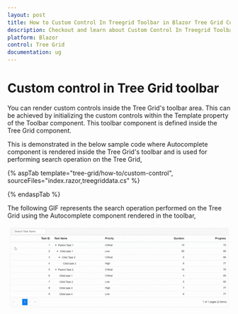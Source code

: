 ```yaml
---
layout: post
title: How to Custom Control In Treegrid Toolbar in Blazor Tree Grid Component | Syncfusion
description: Checkout and learn about Custom Control In Treegrid Toolbar in Blazor Tree Grid component of Syncfusion, and more details.
platform: Blazor
control: Tree Grid
documentation: ug
---
```


# Custom control in Tree Grid toolbar

You can render custom controls inside the Tree Grid's toolbar area. This can be achieved by initializing the custom controls within the Template property of the Toolbar component. This toolbar component is defined inside the Tree Grid component.

This is demonstrated in the below sample code where Autocomplete component is rendered inside the Tree Grid's toolbar and is used for performing search operation on the Tree Grid,

{% aspTab template="tree-grid/how-to/custom-control", sourceFiles="index.razor,treegriddata.cs" %}

{% endaspTab %}

The following GIF represents the search operation performed on the Tree Grid using the Autocomplete component rendered in the toolbar,

![Custom control in toolbar](../images/custom-control-toolbar.gif)
